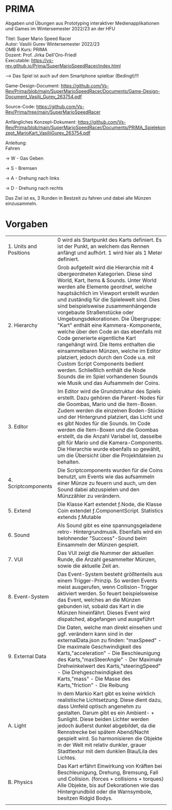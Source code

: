 # PRIMA
Abgaben und Übungen aus Prototyping interaktiver Medienapplikationen und Games im Wintersemester 2022/23 an der HFU 


Titel: Super Mario Speed Racer  
Autor: Vasilii Gurev 
Wintersemester 2022/23  
OMB 6
Kurs: PRIMA  
Dozent: Prof. Jirka Dell'Oro-Friedl  
Executable: https://vs-rev.github.io/Prima/SuperMarioSpeedRacer/index.html 

--> Das Spiel ist auch auf dem Smartphone spielbar (Bedingt)!!!

Game-Design-Document: https://github.com/Vs-Rev/Prima/blob/main/SuperMarioSpeedRacer/Documents/Game-Design-Document_Vasilii_Gurev_263754.pdf


Source-Code: https://github.com/Vs-Rev/Prima/tree/main/SuperMarioSpeedRacer

Anfängliches Konzept-Dokument: https://github.com/Vs-Rev/Prima/blob/main/SuperMarioSpeedRacer/Documents/PRIMA_Spielekonzept_MarioKart_VasiliiGurev_263754.pdf


Anleitung:   
Fahren 

-> W - Gas Geben

-> S - Bremsen

-> A - Drehung nach links

-> D - Drehung nach rechts


Das Ziel ist es, 3 Runden in Bestzeit zu fahren und dabei alle Münzen einzusammeln.    


Vorgaben 
============================================

|                         |                                                                                                                                                                                                                                                                                                                                                                                          |
|-------------------------|------------------------------------------------------------------------------------------------------------------------------------------------------------------------------------------------------------------------------------------------------------------------------------------------------------------------------------------------------------------------------------------|
|  1. Units and Positions | 0 wird als Startpunkt des Karts definiert. Es ist der Punkt, an welchem das Rennen anfängt und aufhört. 1 wird hier als 1 Meter definiert.                                                                                                                   |
|  2. Hierarchy           | Grob aufgeteilt wird die Hierarchie mit 4 übergeordneten Kategorien. Diese sind World, Kart, Items & Sounds. Unter World werden alle Elemente geordnet, welche hauptsächlich im Viewport erstellt wurden und zuständig für die Spielewelt sind. Dies sind beispielsweise zusammenhängende vorgebaute Straßenstücke oder Umgebungsdekorationen. Die Übergruppe: "Kart" enthält eine Kammera-Komponente, welche über den Code an das ebenfalls mit Code generierte eigentliche Kart rangehängt wird. Die Items enthalten die einsammelbaren Münzen, welche im Editor platziert, jedoch durch den Code u.a. mit Custom Script Components bedient werden. Schließlich enthält die Node Sounds die im Spiel vorhandenen Sounds wie Musik und das Aufsammeln der Coins.|
| 3. Editor               | Im Editor wird die Grundstruktur des Spiels erstellt. Dazu gehören die Parent-Nodes für die Goombas, Mario und die Item-Boxen. Zudem werden die einzelnen Boden-Stücke und der Hintergrund platziert, das Licht und es gibt Nodes für die Sounds. Im Code werden die Item-Boxen und die Goombas erstellt, da die Anzahl Variabel ist, dasselbe gilt für Mario und die Kamera-Components. Die Hierarchie wurde ebenfalls so gewählt, um die Übersicht über die Projektdateien zu behalten. |
| 4. Scriptcomponents     | Die Scriptcomponents wurden für die Coins benutzt, um Events wie das aufsammeln einer Münze zu feuern und auch, um den Sound dabei abzuspielen und den Münzzähler zu verändern. |
| 5. Extend               | Die Klasse Kart extendet ƒ.Node, die Klasse Coin extendet ƒ.ComponentScript. Statistics extends ƒ.Mutable  |
|  6. Sound               | Als Sound gibt es eine spannungsgeladene retro- Hintergrundmusik. Ebenfalls wird ein belohnender "Success"-Sound beim Einsammeln der Münzen gespielt. |
| 7. VUI                  | Das VUI zeigt die Nummer der aktuellen Runde, die Anzahl gesammelter Münzen, sowie die aktuelle Zeit an.   |
| 8. Event-System         | Das Event-System besteht größtenteils aus einem Trigger-Prinzip. So werden Events meist ausgerufen, wenn Collision-Trigger aktiviert werden. So feuert beispielsweise das Event, welches an die Münzen gebunden ist, sobald das Kart in die Münzen hineinfährt. Dieses Event wird dispatched, abgefangen und ausgeführt |
| 9. External Data        | Die Daten, welche man direkt einsehen und ggf. verändern kann sind in der externalData.json zu finden: "maxSpeed" - Die maximale Geschwindigkeit des Karts,"acceleration" - Die Beschleunigung des Karts,"maxSteerAngle" - Der Maximale Drehwinkelwert des Karts,"steeringSpeed" - Die Drehgeschwindigkeit des Karts,"mass" - Die Masse des Karts,"friction" - Die Reibung|
| A. Light                | In dem Markio Kart gibt es keine wirklich realistische Lichtsetzung. Diese dient dazu, dass Umfeld optisch angenehm zu gestalten. Darum gibt es ein Ambient- + Sunlight. Diese beiden Lichter werden jedoch äußerst dunkel abgebildet, da die Rennstrecke bei spätem Abend/Nacht gespielt wird. So harmonisieren die Objekte in der Welt mit relativ dunkler, grauer Stadttextur mit dem dunklen Blau/Lila des Lichtes. |
| B. Physics              | Das Kart erfährt Einwirkung von Kräften bei Beschleunigung, Drehung, Bremsung, Fall und Collision. (forces + collisions + torques) Alle Objekte, bis auf Dekorationen wie das Hintergrundbild oder die Warnsymbole, besitzen Ridgid Bodys.  |                                                                                                                                                                                                                                                                       |
|                         |                                                                                                                                                                                                                                                                                                                                                                                          |
